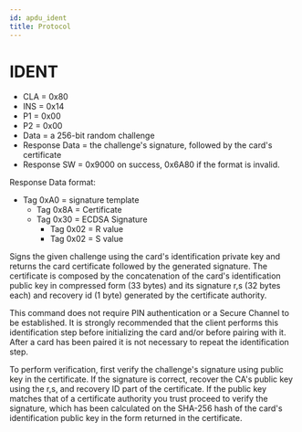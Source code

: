 ```yaml
---
id: apdu_ident
title: Protocol
---
```


# IDENT

* CLA = 0x80
* INS = 0x14
* P1 = 0x00
* P2 = 0x00
* Data = a 256-bit random challenge
* Response Data = the challenge's signature, followed by the card's certificate
* Response SW = 0x9000 on success, 0x6A80 if the format is invalid.

Response Data format:
- Tag 0xA0 = signature template
  - Tag 0x8A = Certificate
  - Tag 0x30 = ECDSA Signature
    - Tag 0x02 = R value
    - Tag 0x02 = S value

Signs the given challenge using the card's identification private key and returns the card certificate followed by the generated signature. The certificate is composed by the concatenation of the card's identification public key in compressed form (33 bytes) and its signature r,s (32 bytes each) and recovery id (1 byte) generated by the certificate authority.

This command does not require PIN authentication or a Secure Channel to be established. It is strongly recommended that the client performs this identification step before initializing the card and/or before pairing with it. After a card has been paired it is not necessary to repeat the identification step.

To perform verification, first verify the challenge's signature using public key in the certificate. If the signature is correct, recover the CA's public key using the r,s, and recovery ID part of the certificate. If the public key matches that of a certificate authority you trust proceed to verify the signature, which has been calculated on the SHA-256 hash of the card's identification public key in the form returned in the certificate.
